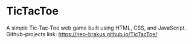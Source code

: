 # TicTacToe
A simple Tic-Tac-Toe web game built using HTML, CSS, and JavaScript.<br>
Github-projects link: https://neo-brakus.github.io/TicTacToe/
